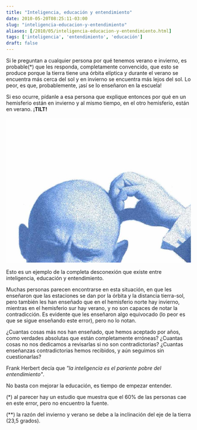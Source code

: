 ```yaml
---
title: "Inteligencia, educación y entendimiento"
date: 2010-05-20T08:25:11-03:00
slug: "inteligencia-educacion-y-entendimiento"
aliases: [/2010/05/inteligencia-educacion-y-entendimiento.html]
tags: ['inteligencia', 'entendimiento', 'educación']
draft: false
---
```


Si le preguntan a cualquier persona por qué tenemos verano e invierno,
es probable(\*) que les responda, completamente convencido, que esto se
produce porque la tierra tiene una órbita elíptica y durante el verano
se encuentra más cerca del sol y en invierno se encuentra más lejos del
sol. Lo peor, es que, probablemente, ¡así se lo enseñaron en la escuela!

Si eso ocurre, pídanle a esa persona que explique entonces por qué en un
hemisferio están en invierno y al mismo tiempo, en el otro hemisferio,
están en verano. ¡**TILT!**

![bg\_doubt.jpg](bg_doubt.jpg)

Esto es un ejemplo de la completa desconexión que existe entre
inteligencia, educación y entendimiento.

Muchas personas parecen encontrarse en esta situación, en que les
enseñaron que las estaciones se dan por la órbita y la distancia
tierra-sol, pero también les han enseñado que en el hemisferio norte hay
invierno, mientras en el hemisferio sur hay verano, y no son capaces de
notar la contradicción. Es evidente que les enseñaron algo equivocado
(lo peor es que se sigue enseñando este error), pero no lo notan.

¿Cuantas cosas más nos han enseñado, que hemos aceptado por años, como
verdades absolutas que están completamente erróneas? ¿Cuantas cosas no
nos dedicamos a revisarlas si no son contradictorias? ¿Cuantas
enseñanzas contradictorias hemos recibidos, y aún seguimos sin
cuestionarlas?

Frank Herbert decía que *"la inteligencia es el pariente pobre del
entendimiento\"*.

No basta con mejorar la educación, es tiempo de empezar entender.

(\*) al parecer hay un estudio que muestra que el 60% de las personas
cae en este error, pero no encuentro la fuente.

(\*\*) la razón del invierno y verano se debe a la inclinación del eje
de la tierra (23,5 grados).
